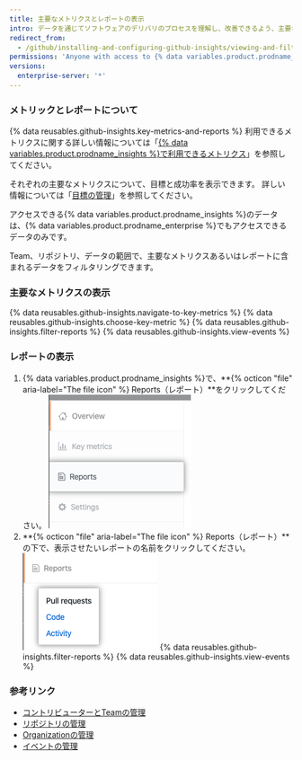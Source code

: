 ```yaml
---
title: 主要なメトリクスとレポートの表示
intro: データを通じてソフトウェアのデリバリのプロセスを理解し、改善できるよう、主要なメトリクスとレポートの表示とフィルタリングができます。
redirect_from:
  - /github/installing-and-configuring-github-insights/viewing-and-filtering-key-metrics-and-reports
permissions: 'Anyone with access to {% data variables.product.prodname_insights %} can view key metrics and reports.'
versions:
  enterprise-server: '*'
---
```


### メトリックとレポートについて

{% data reusables.github-insights.key-metrics-and-reports %} 利用できるメトリクスに関する詳しい情報については「[{% data variables.product.prodname_insights %}で利用できるメトリクス](/insights/exploring-your-usage-of-github-enterprise/metrics-available-with-github-insights)」を参照してください。

それぞれの主要なメトリクスについて、目標と成功率を表示できます。 詳しい情報については「[目標の管理](/insights/installing-and-configuring-github-insights/managing-goals)」を参照してください。

アクセスできる{% data variables.product.prodname_insights %}のデータは、{% data variables.product.prodname_enterprise %}でもアクセスできるデータのみです。

Team、リポジトリ、データの範囲で、主要なメトリクスあるいはレポートに含まれるデータをフィルタリングできます。

### 主要なメトリクスの表示

{% data reusables.github-insights.navigate-to-key-metrics %}
{% data reusables.github-insights.choose-key-metric %}
{% data reusables.github-insights.filter-reports %}
{% data reusables.github-insights.view-events %}

### レポートの表示

1. {% data variables.product.prodname_insights %}で、**{% octicon "file" aria-label="The file icon" %} Reports（レポート）**をクリックしてください。 ![レポートタブ](/assets/images/help/insights/reports-tab.png)
2. **{% octicon "file" aria-label="The file icon" %} Reports（レポート）**の下で、表示させたいレポートの名前をクリックしてください。 ![レポートのリスト](/assets/images/help/insights/reports-list.png)
{% data reusables.github-insights.filter-reports %}
{% data reusables.github-insights.view-events %}

### 参考リンク

- [コントリビューターとTeamの管理](/insights/installing-and-configuring-github-insights/managing-contributors-and-teams)
- [リポジトリの管理](/insights/installing-and-configuring-github-insights/managing-repositories)
- [Organizationの管理](/insights/installing-and-configuring-github-insights/managing-organizations)
- [イベントの管理](/insights/installing-and-configuring-github-insights/managing-events)

